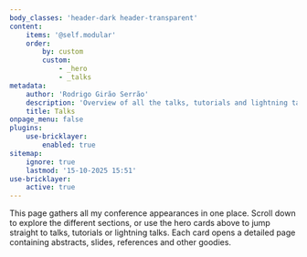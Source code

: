 ```yaml
---
body_classes: 'header-dark header-transparent'
content:
    items: '@self.modular'
    order:
        by: custom
        custom:
            - _hero
            - _talks
metadata:
    author: 'Rodrigo Girão Serrão'
    description: 'Overview of all the talks, tutorials and lightning talks I have given and other public speaking appearances.'
    title: Talks
onpage_menu: false
plugins:
    use-bricklayer:
        enabled: true
sitemap:
    ignore: true
    lastmod: '15-10-2025 15:51'
use-bricklayer:
    active: true
---
```


This page gathers all my conference appearances in one place. Scroll down to
explore the different sections, or use the hero cards above to jump straight
to talks, tutorials or lightning talks. Each card opens a detailed page
containing abstracts, slides, references and other goodies.
